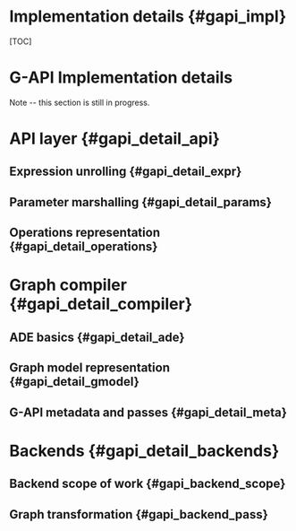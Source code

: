 # Implementation details {#gapi_impl}

[TOC]

# G-API Implementation details

Note -- this section is still in progress.

# API layer {#gapi_detail_api}

## Expression unrolling {#gapi_detail_expr}

## Parameter marshalling {#gapi_detail_params}

## Operations representation {#gapi_detail_operations}

# Graph compiler {#gapi_detail_compiler}

## ADE basics {#gapi_detail_ade}

## Graph model representation {#gapi_detail_gmodel}

## G-API metadata and passes {#gapi_detail_meta}

# Backends {#gapi_detail_backends}

## Backend scope of work {#gapi_backend_scope}

## Graph transformation {#gapi_backend_pass}
